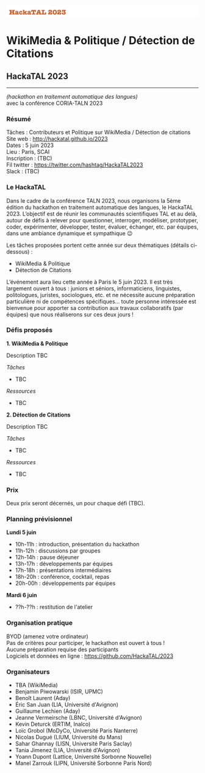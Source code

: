 ![HackaTAL 2023](https://raw.githubusercontent.com/HackaTAL/2023/gh-pages/HackaTAL_2023.png)

# WikiMedia & Politique / Détection de Citations

## HackaTAL 2023
---------------
*(hackathon en traitement automatique des langues)*  
avec la conférence CORIA-TALN 2023

### Résumé

Tâches : Contributeurs et Politique sur WikiMedia / Détection de citations 
Site web : http://hackatal.github.io/2023  
Dates : 5 juin 2023  
Lieu : Paris, SCAI  
Inscription : (TBC)  
Fil twitter : https://twitter.com/hashtag/HackaTAL2023  
Slack : (TBC)  

### Le HackaTAL

Dans le cadre de la conférence TALN 2023, nous organisons la 5ème édition du hackathon en traitement automatique des langues, le HackaTAL 2023. L’objectif est de réunir les communautés scientifiques TAL et au delà, autour de défis à relever pour questionner, interroger, modéliser, prototyper, coder, expérimenter, développer, tester, évaluer, échanger, etc. par équipes, dans une ambiance dynamique et sympathique 😉

Les tâches proposées portent cette année sur deux thématiques (détails ci-dessous) :

- WikiMedia & Politique
- Détection de Citations

L’événement aura lieu cette année à Paris le 5 juin 2023. Il est très largement ouvert à tous : juniors et séniors, informaticiens, linguistes, politologues, juristes, sociologues, etc. et ne nécessite aucune préparation particulière ni de compétences spécifiques... toute personne intéressée est bienvenue  pour apporter sa contribution aux travaux collaboratifs (par équipes) que nous réaliserons sur ces deux jours !

### Défis proposés

**1. WikiMedia & Politique**

Description TBC

*Tâches*

- TBC

*Ressources*

- TBC

**2. Détection de Citations**

Description TBC

*Tâches*

- TBC

*Ressources*

- TBC

### Prix

Deux prix seront décernés, un pour chaque défi (TBC).

### Planning prévisionnel

**Lundi 5 juin**

- 10h-11h : introduction, présentation du hackathon
- 11h-12h : discussions par groupes
- 12h-14h : pause déjeuner
- 13h-17h : développements par équipes
- 17h-18h : présentations intermédiaires
- 18h-20h : conférence, cocktail, repas
- 20h-00h : développements par équipes

**Mardi 6 juin**

- ??h-??h : restitution de l'atelier

### Organisation pratique

BYOD (amenez votre ordinateur)  
Pas de critères pour participer, le hackathon est ouvert à tous !  
Aucune préparation requise des participants  
Logiciels et données en ligne : https://github.com/HackaTAL/2023  

### Organisateurs

- TBA (WikiMedia)
- Benjamin Piwowarski (ISIR, UPMC)
- Benoît Laurent (Aday)
- Éric San Juan (LIA, Université d'Avignon)
- Guillaume Lechien (Aday)
- Jeanne Vermeirsche (LBNC, Université d'Avignon)
- Kevin Deturck (ERTIM, Inalco)
- Loïc Grobol (MoDyCo, Université Paris Nanterre)
- Nicolas Dugué (LIUM, Université du Mans)
- Sahar Ghannay (LISN, Université Paris Saclay)
- Tania Jimenez (LIA, Université d'Avignon)
- Yoann Dupont (Lattice, Université Sorbonne Nouvelle)
- Manel Zarrouk (LIPN, Université Sorbonne Paris Nord)
